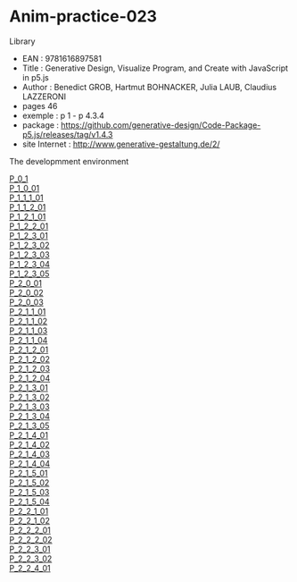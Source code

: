 # Anim-practice-023

Library 
- EAN : 9781616897581
- Title : Generative Design, Visualize Program, and Create with JavaScript in p5.js
- Author : Benedict GROB, Hartmut BOHNACKER, Julia LAUB, Claudius LAZZERONI
- pages 46
- exemple : p 1 - p 4.3.4
- package : https://github.com/generative-design/Code-Package-p5.js/releases/tag/v1.4.3
- site Internet : http://www.generative-gestaltung.de/2/

The developmment environment

[P_0_1](library/9781616897581/P_0_1.html)   <br>
[P_1_0_01](library/9781616897581/01_P/P_1_0_01/) <br>
[P_1_1_1_01](library/9781616897581/01_P/P_1_1_1_01/) <br>
[P_1_1_2_01](library/9781616897581/01_P/P_1_1_2_01/) <br>
[P_1_2_1_01](library/9781616897581/01_P/P_1_2_1_01/) <br>
[P_1_2_2_01](library/9781616897581/01_P/P_1_2_2_01/) <br>
[P_1_2_3_01](library/9781616897581/01_P/P_1_2_3_01/) <br>
[P_1_2_3_02](library/9781616897581/01_P/P_1_2_3_02/) <br>
[P_1_2_3_03](library/9781616897581/01_P/P_1_2_3_03/) <br>
[P_1_2_3_04](library/9781616897581/01_P/P_1_2_3_04/) <br>
[P_1_2_3_05](library/9781616897581/01_P/P_1_2_3_05/) <br>
[P_2_0_01](library/9781616897581/01_P/P_2_0_01/) <br>
[P_2_0_02](library/9781616897581/01_P/P_2_0_02/) <br>
[P_2_0_03](library/9781616897581/01_P/P_2_0_03/) <br>
[P_2_1_1_01](library/9781616897581/01_P/P_2_1_1_01/) <br>
[P_2_1_1_02](library/9781616897581/01_P/P_2_1_1_02/) <br>
[P_2_1_1_03](library/9781616897581/01_P/P_2_1_1_03/) <br>
[P_2_1_1_04](library/9781616897581/01_P/P_2_1_1_04/) <br>
[P_2_1_2_01](library/9781616897581/01_P/P_2_1_2_01/) <br>
[P_2_1_2_02](library/9781616897581/01_P/P_2_1_2_02/) <br>
[P_2_1_2_03](library/9781616897581/01_P/P_2_1_2_03/) <br>
[P_2_1_2_04](library/9781616897581/01_P/P_2_1_2_04/) <br>
[P_2_1_3_01](library/9781616897581/01_P/P_2_1_3_01/) <br>
[P_2_1_3_02](library/9781616897581/01_P/P_2_1_3_02/) <br>
[P_2_1_3_03](library/9781616897581/01_P/P_2_1_3_03/) <br>
[P_2_1_3_04](library/9781616897581/01_P/P_2_1_3_04/) <br>
[P_2_1_3_05](library/9781616897581/01_P/P_2_1_3_05/) <br>
[P_2_1_4_01](library/9781616897581/01_P/P_2_1_4_01/) <br>
[P_2_1_4_02](library/9781616897581/01_P/P_2_1_4_02/) <br>
[P_2_1_4_03](library/9781616897581/01_P/P_2_1_4_03/) <br>
[P_2_1_4_04](library/9781616897581/01_P/P_2_1_4_04/) <br>
[P_2_1_5_01](library/9781616897581/01_P/P_2_1_5_01/) <br>
[P_2_1_5_02](library/9781616897581/01_P/P_2_1_5_02/) <br>
[P_2_1_5_03](library/9781616897581/01_P/P_2_1_5_03/) <br>
[P_2_1_5_04](library/9781616897581/01_P/P_2_1_5_04/) <br>
[P_2_2_1_01](library/9781616897581/01_P/P_2_2_1_01/) <br>
[P_2_2_1_02](library/9781616897581/01_P/P_2_2_1_02/) <br>
[P_2_2_2_01](library/9781616897581/01_P/P_2_2_2_01/) <br>
[P_2_2_2_02](library/9781616897581/01_P/P_2_2_2_02/) <br>
[P_2_2_3_01](library/9781616897581/01_P/P_2_2_3_01/) <br>
[P_2_2_3_02](library/9781616897581/01_P/P_2_2_3_02/) <br>
[P_2_2_4_01](library/9781616897581/01_P/P_2_2_4_01/) <br>
